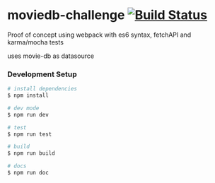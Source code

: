 # moviedb-challenge [![Build Status](https://travis-ci.org/adamcupial/moviedb-challenge.svg?branch=master)](https://travis-ci.org/adamcupial/moviedb-challenge)

Proof of concept using webpack with es6 syntax, fetchAPI and karma/mocha tests

uses movie-db as datasource


### Development Setup

```bash
# install dependencies
$ npm install

# dev mode
$ npm run dev

# test
$ npm run test

# build
$ npm run build

# docs
$ npm run doc
```
